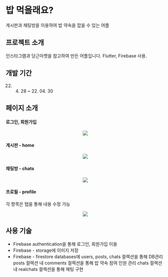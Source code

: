 # 밥 먹을래요?
게시판과 채팅방을 이용하여 밥 약속을 잡을 수 있는 어플

## 프로젝트 소개
인스타그램과 당근마켓을 참고하여 만든 어플입니다.
Flutter, Firebase 사용.

## 개발 기간
  22. 04. 28 ~ 22. 04. 30

## 페이지 소개
#### 로그인, 회원가입
<p align="center">
  <img src="https://user-images.githubusercontent.com/31652115/248213470-2f35a72e-d2a6-44ce-bd4b-57f6063df775.PNG">
</p>

#### 게시판 - home
<p align="center">
  <img src="https://user-images.githubusercontent.com/31652115/248213500-b70dcf18-1bbf-4556-806e-9c780cebe89f.PNG">
</p>

#### 채팅방 - chats
<p align="center">
  <img src="https://user-images.githubusercontent.com/31652115/248213525-14be36b0-a31f-4015-8637-17f7cafff0f5.PNG">
</p>

#### 프로필 - profile
각 항목은 탭을 통해 내용 수정 가능
<p align="center">
  <img src="https://user-images.githubusercontent.com/31652115/248213830-c6e6f9a5-8523-4b04-a8ff-a727f5c420e7.PNG">
</p>

## 사용 기술
- Firebase authentication을 통해 로그인, 회원가입 이용
- Firebase - storage에 이미지 저장
- Firebase - firestore databases에 users, posts, chats 컬렉션을 통해 DB관리
    posts 컬렉션 내 comments 컬렉션을 통해 밥 약속 참여 인원 관리
    chats 컬렉션 내 realchats 컬렉션을 통해 채팅 구현

